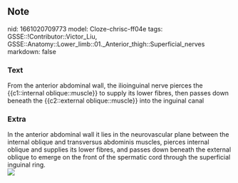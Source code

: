 ## Note
nid: 1661020709773
model: Cloze-chrisc-ff04e
tags: GSSE::!Contributor::Victor_Liu, GSSE::Anatomy::Lower_limb::01._Anterior_thigh::Superficial_nerves
markdown: false

### Text
From the anterior abdominal wall, the ilioinguinal nerve pierces the {{c1::internal oblique::muscle}} to supply its lower fibres, then passes down beneath the {{c2::external oblique::muscle}} into the inguinal canal

### Extra
<div>
  In the anterior abdominal wall it lies in the neurovascular plane
  between the internal oblique and transversus abdominis muscles,
  pierces internal oblique and supplies its lower fibres, and
  passes down beneath the external oblique to emerge on the front
  of the spermatic cord through the superficial inguinal ring.
</div><img src=
"paste-9392859cc307fb0ebfc95e7b0a73e487d6a6b545.jpg">
